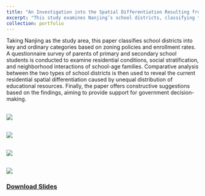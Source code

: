 ```yaml
---
title: "An Investigation into the Spatial Differentiation Resulting from School District Division in Nanjing"
excerpt: "This study examines Nanjing’s school districts, classifying them into key and ordinary types based on zoning policies and enrollment rates. A parent survey reveals how unequal educational resources drive differences in housing conditions, social status, and neighborhood interactions. The findings highlight residential spatial differentiation and provide policy suggestions for more balanced development.<br/><img src='https://ZhuCY-99.github.io/academicpage/images/port4Fig0.jpg'>"
collection: portfolio
---
```


Taking Nanjing as the study area, this paper classifies school districts into key and ordinary categories based on zoning policies and enrollment rates. A questionnaire survey of parents of primary and secondary school students is conducted to examine residential conditions, social stratification, and neighborhood interactions of school-age families. Comparative analysis between the two types of school districts is then used to reveal the current residential spatial differentiation caused by unequal distribution of educational resources. Finally, the paper offers constructive suggestions based on the findings, aiming to provide support for government decision-making.

<br/><img src='https://ZhuCY-99.github.io/academicpage/images/port4Fig1.jpg'>

<br/><img src='https://ZhuCY-99.github.io/academicpage/images/port4Fig2.jpg'>

<br/><img src='https://ZhuCY-99.github.io/academicpage/images/port4Fig3.jpg'>

<br/><img src='https://ZhuCY-99.github.io/academicpage/images/port4Fig4.jpg'>

### [Download Slides](https://ZhuCY-99.github.io/academicpage/files/port4PDF.pdf)
